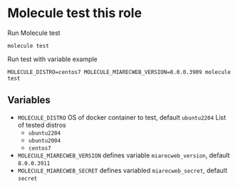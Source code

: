 # Molecule test this role

Run Molecule test
```
molecule test
```

Run test with variable example
```
MOLECULE_DISTRO=centos7 MOLECULE_MIARECWEB_VERSION=8.0.0.3909 molecule test
```

## Variables
 - `MOLECULE_DISTRO` OS of docker container to test, default `ubuntu2204`
    List of tested distros
    - `ubuntu2204`
    - `ubuntu2004`
    - `centos7`
 - `MOLECULE_MIARECWEB_VERSION` defines variable `miarecweb_version`, default `8.0.0.3911`
 - `MOLECULE_MIARECWEB_SECRET` defines variabled `miarecweb_secret`, default `secret`
